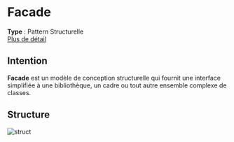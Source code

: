 # Facade
**Type** : Pattern Structurelle \
[Plus de détail](https://refactoring.guru/design-patterns/facade)
## Intention
**Facade** est un modèle de conception structurelle qui fournit une interface simplifiée à une bibliothèque, un cadre ou tout autre ensemble complexe de classes.

## Structure
![struct](https://refactoring.guru/images/patterns/diagrams/facade/structure.png)
